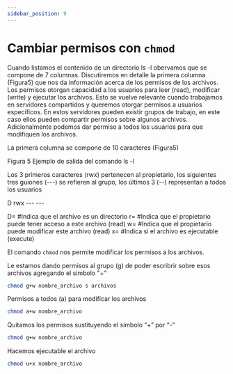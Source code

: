 ```yaml
---
sidebar_position: 9
---
```


# Cambiar permisos con `chmod`
Cuando listamos el contenido de un directorio ls -l obervamos que se compone de 7 columnas. Discutiremos en detalle la primera columna (Figura5) que nos da información acerca de los permisos de los archivos. Los permisos otorgan capacidad a los usuarios para leer (read), modificar (write) y ejecutar los archivos. Esto se vuelve relevante cuando trabajamos en servidores compartidos y queremos otorgar permisos a usuarios específicos. En estos servidores pueden existir grupos de trabajo, en este caso ellos pueden compartir permisos sobre algunos archivos. Adicionalmente podemos dar permiso a todos los usuarios para que modifiquen los archivos.

La primera columna se compone de 10 caracteres (Figura5)

Figura 5 Ejemplo de salida del comando ls -l

Los 3 primeros caracteres (rwx) pertenecen al propietario, los siguientes tres guiones (---) se refieren al grupo, los últimos 3 (--) representan a todos los usuarios

D rwx --- ---     

D=      #Indica que el archivo es un directorio
r=      #Indica que el propietario puede tener acceso a este archivo (read)
w=      #Indica que el propietario puede modificar este archivo (read)
x=      #Indica si el archivo es ejecutable (execute)

El comando `chmod` nos permite modificar los permisos a los archivos.

Le estamos dando permisos al grupo (g) de poder escribrir sobre esos archivos agregando el simbolo "+"

```bash
chmod g+w nombre_archivo s archivos
``` 

Permisos a todos (a) para  modificar los archivos

```bash
chmod a+w nombre_archivo
```

Quitamos los permisos sustituyendo el símbolo “+” por “-”

```bash
chmod g+w nombre_archivo
```

Hacemos ejecutable el archivo

```bash
chmod u+x nombre_archivo
```